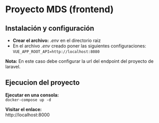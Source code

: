 # Proyecto MDS (frontend)

## Instalación y configuración
- **Crear el archivo:** *.env* en el directorio raiz
- En el archivo *.env* creado poner las siguientes configuraciones:  
`VUE_APP_ROOT_API=http://localhost:8080`

**Nota:**
En este caso debe configurar la url del endpoint del proyecto de laravel.

## Ejecucion del proyecto
**Ejecutar en una consola:**  
`docker-compose up -d`

**Visitar el enlace:**  
http://localhost:8000

